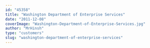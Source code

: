 ```yaml
---
id: "45358"
title: "Washington Department of Enterprise Services"
date: "2011-12-08"
coverImage: "Washington-Department-of-Enterprise-Services.jpg"
author: "MrHinsh"
type: "customers"
slug: "washington-department-of-enterprise-services"
---
```



